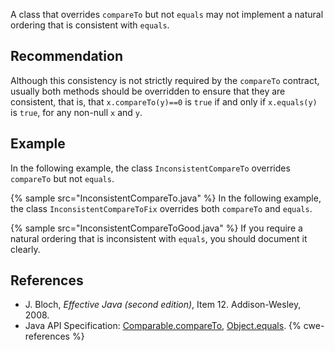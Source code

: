 A class that overrides `compareTo` but not `equals` may not implement a natural ordering that is consistent with `equals`.


## Recommendation
Although this consistency is not strictly required by the `compareTo` contract, usually both methods should be overridden to ensure that they are consistent, that is, that `x.compareTo(y)==0` is `true` if and only if `x.equals(y)` is `true`, for any non-null `x` and `y`.


## Example
In the following example, the class `InconsistentCompareTo` overrides `compareTo` but not `equals`.

{% sample src="InconsistentCompareTo.java" %}
In the following example, the class `InconsistentCompareToFix` overrides both `compareTo` and `equals`.

{% sample src="InconsistentCompareToGood.java" %}
If you require a natural ordering that is inconsistent with `equals`, you should document it clearly.


## References
* J. Bloch, *Effective Java (second edition)*, Item 12. Addison-Wesley, 2008.
* Java API Specification: [Comparable.compareTo](https://docs.oracle.com/en/java/javase/11/docs/api/java.base/java/lang/Comparable.html#compareTo(T)), [Object.equals](https://docs.oracle.com/en/java/javase/11/docs/api/java.base/java/lang/Object.html#equals(java.lang.Object)).
{% cwe-references %}
